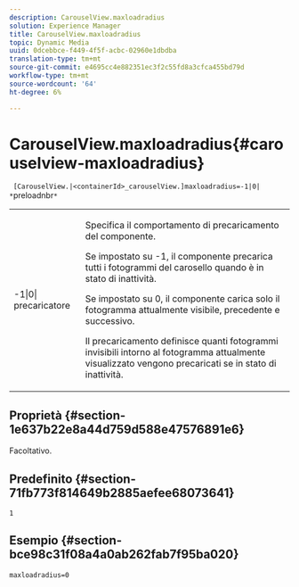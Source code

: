 ```yaml
---
description: CarouselView.maxloadradius
solution: Experience Manager
title: CarouselView.maxloadradius
topic: Dynamic Media
uuid: 0dcebbce-f449-4f5f-acbc-02960e1dbdba
translation-type: tm+mt
source-git-commit: e4695cc4e882351ec3f2c55fd8a3cfca455bd79d
workflow-type: tm+mt
source-wordcount: '64'
ht-degree: 6%

---
```



# CarouselView.maxloadradius{#carouselview-maxloadradius}

` [CarouselView.|<containerId>_carouselView.]maxloadradius=-1|0| *`preloadnbr`*`

<table id="table_B3B03B00DCF0466DB332E851F4DDF610"> 
 <tbody> 
  <tr> 
   <td> <p> <span class="codeph"> -1|0|<span class="varname"> precaricatore</span></span> </p> </td> 
   <td> <p>Specifica il comportamento di precaricamento del componente. </p> <p>Se impostato su <span class="codeph"> -1</span>, il componente precarica tutti i fotogrammi del carosello quando è in stato di inattività. </p> <p>Se impostato su <span class="codeph"> 0</span>, il componente carica solo il fotogramma attualmente visibile, precedente e successivo. </p> <p><span class="codeph"><span class="varname"> Il </span></span>precaricamento definisce quanti fotogrammi invisibili intorno al fotogramma attualmente visualizzato vengono precaricati se in stato di inattività. </p> </td> 
  </tr> 
 </tbody> 
</table>

## Proprietà {#section-1e637b22e8a44d759d588e47576891e6}

Facoltativo.

## Predefinito {#section-71fb773f814649b2885aefee68073641}

`1`

## Esempio {#section-bce98c31f08a4a0ab262fab7f95ba020}

`maxloadradius=0`
